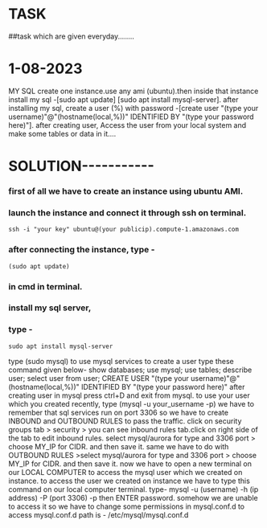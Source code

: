 # TASK
##task which are given everyday........

# 1-08-2023
MY SQL 
create one instance.use any ami (ubuntu).then inside that instance install my sql -[sudo apt update] [sudo apt install mysql-server].
after installing my sql, create a user (%) with password -[create user "(type your username)"@"(hostname(local,%))" IDENTIFIED BY "(type your password here)"].
after creating user, Access the user from your local system and make some tables or data in it....

# SOLUTION-----------
### first of all we have to create an instance using ubuntu AMI.
### launch the instance and connect it through ssh on terminal.
```
ssh -i "your key" ubuntu@(your publicip).compute-1.amazonaws.com
```
### after connecting the instance, type -
```
(sudo apt update)
```
### in cmd in terminal.
### install my sql server,
### type - 
```
sudo apt install mysql-server
```
type (sudo mysql) to use mysql services
to create a user type these command given below-
show databases;
use mysql;
use tables;
describe user;
select user from user;
CREATE USER "(type your username)"@"(hostname(local,%))" IDENTIFIED BY "(type your password here)" 
after creating user in mysql press ctrl+D and exit from mysql.
to use your user which you created recently,
type (mysql -u your_username -p)
we have to remember that sql services run on port 3306 so we have to create INBOUND and OUTBOUND RULES to pass the traffic.
click on security groups tab > security > you can see inbound rules tab.click on right side of the tab to edit inbound rules.
select mysql/aurora for type and 3306 port > choose MY_IP for CIDR. and then save it.
same we have to do with OUTBOUND RULES >select mysql/aurora for type and 3306 port > choose MY_IP for CIDR. and then save it.
now we have to open a new terminal on our LOCAL COMPUTER to access the mysql user which we created on instance.
to access the user we created on instance we have to type this command on our local computer terminal.
type- mysql -u (username) -h (ip address) -P (port 3306) -p
then ENTER password.
somehow we are unable to access it so we have to change some permissions in mysql.conf.d
to access mysql.conf.d path is - /etc/mysql/mysql.conf.d
```
